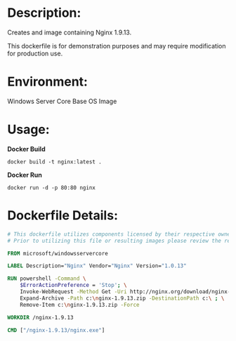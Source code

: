 # Description:

Creates and image containing Nginx 1.9.13.

This dockerfile is for demonstration purposes and may require modification for production use. 

# Environment:

Windows Server Core Base OS Image

# Usage:

**Docker Build**

```
docker build -t nginx:latest .

```

**Docker Run**

```
docker run -d -p 80:80 nginx
```

# Dockerfile Details:
```Dockerfile
# This dockerfile utilizes components licensed by their respective owners/authors.
# Prior to utilizing this file or resulting images please review the respective licenses at: http://nginx.org/LICENSE

FROM microsoft/windowsservercore

LABEL Description="Nginx" Vendor="Nginx" Version="1.0.13"

RUN powershell -Command \
    $ErrorActionPreference = 'Stop'; \
    Invoke-WebRequest -Method Get -Uri http://nginx.org/download/nginx-1.9.13.zip -OutFile c:\nginx-1.9.13.zip ; \
    Expand-Archive -Path c:\nginx-1.9.13.zip -DestinationPath c:\ ; \
    Remove-Item c:\nginx-1.9.13.zip -Force

WORKDIR /nginx-1.9.13

CMD ["/nginx-1.9.13/nginx.exe"]
```
